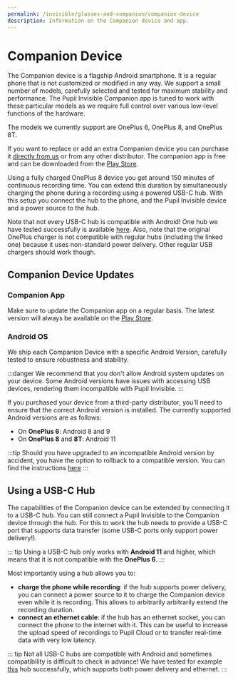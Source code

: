 ```yaml
---
permalink: /invisible/glasses-and-companion/companion-device
description: Information on the Companion device and app.
---
```


# Companion Device
The Companion device is a flagship Android smartphone. It is a regular phone that is not customized or modified in any way. We support a small number of models, carefully selected and tested for maximum stability and performance. The Pupil Invisible Companion app is tuned to work with these particular models as we require full control over various low-level functions of the hardware. 

The models we currently support are OnePlus 6, OnePlus 8, and OnePlus 8T.

If you want to replace or add an extra Companion device you can purchase it [directly from us](https://pupil-labs.com/products/invisible/accessories/) or from any other distributor. The companion app is free and can be downloaded from the [Play Store](https://play.google.com/store/apps/details?id=com.pupillabs.invisiblecomp).

Using a fully charged OnePlus 8 device you get around 150 minutes of continuous recording time. You can extend this duration by simultaneously charging the phone during a recording using a powered USB-C hub. With this setup you connect the hub to the phone, and the Pupil Invisible device and a power source to the hub.

Note that not every USB-C hub is compatible with Android! One hub we have tested successfully is available [here](https://www.amazon.de/dp/B08CKXNJZS/). Also, note that the original OnePlus charger is not compatible with regular hubs (including the linked one) because it uses non-standard power delivery. Other regular USB chargers should work though.

## Companion Device Updates

### Companion App
Make sure to update the Companion app on a regular basis. The latest version will always be available on the 
[Play Store](https://play.google.com/store/apps/details?id=com.pupillabs.invisiblecomp).

### Android OS
We ship each Companion Device with a specific Android Version, carefully tested to ensure robustness and stability.

:::danger
We recommend that you don't allow Android system updates on your device. Some Android versions have issues with accessing 
USB devices, rendering them incompatible with Pupil Invisible.
:::

If you purchased your device from a third-party distributor, you'll need to ensure that the correct Android version is installed. The currently 
supported Android versions are as follows:
- On **OnePlus 6**: Android 8 and 9
- On **OnePlus 8** and **8T**: Android 11

:::tip
Should you have upgraded to an incompatible Android version by accident, you have the
option to rollback to a compatible version. You can find the instructions
[here](/invisible/troubleshooting/#i-accidentally-updated-my-companion-device-to-an-incompatible-android-version)
:::


## Using a USB-C Hub
The capabilities of the Companion device can be extended by connecting it to a USB-C hub. You can still connect a Pupil Invisible to the Companion device through the hub. For this to work the hub needs to provide a USB-C port that supports data transfer (some USB-C ports only support power delivery!). 

::: tip
Using a USB-C hub only works with **Android 11** and higher, which means that it is not compatible with the **OnePlus 6**.
:::

Most importantly using a hub allows you to:
- **charge the phone while recording**: if the hub supports power delivery, you can connect a power source to it to charge the Companion device even while it is recording. This allows to arbitrarily arbitrarily extend the recording duration.
- **connect an ethernet cable**: if the hub has an ethernet socket, you can connect the phone to the internet with it. This can be useful to increase the upload speed of recordings to Pupil Cloud or to transfer real-time data with very low latency.

::: tip
Not all USB-C hubs are compatible with Android and sometimes compatibility is difficult to check in advance! We have tested for example [this](https://www.amazon.de/dp/B08CKXNJZS/) hub successfully, which supports both power delivery and ethernet.
:::